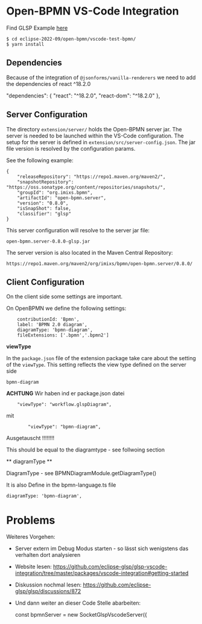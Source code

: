 # Open-BPMN VS-Code Integration

Find GLSP Example [here](https://github.com/eclipse-glsp/glsp-vscode-integration)

	$ cd eclipse-2022-09/open-bpmn/vscode-test-bpmn/
	$ yarn install


## Dependencies

Because of the integration of `@jsonforms/vanilla-renderers` we need to add the dependencies of react ^18.2.0

  "dependencies": {
    "react": "^18.2.0",
    "react-dom": "^18.2.0"
  },  	
  
  
  
## Server Configuration

The directory `extension/server/` holds the Open-BPMN server jar. The server is needed to be launched within the VS-Code configuration. The setup for the server is defined in `extension/src/server-config.json`. The jar file version is resolved by the configuration params. 

See the following example: 

	{
	    "releaseRepository": "https://repo1.maven.org/maven2/",
	    "snapshotRepository": "https://oss.sonatype.org/content/repositories/snapshots/",
	    "groupId": "org.imixs.bpmn",
	    "artifactId": "open-bpmn.server",
	    "version": "0.8.0",
	    "isSnapShot": false,
	    "classifier": "glsp"
	}
 
This server configuration will resolve to the server jar file:
 
	open-bpmn.server-0.8.0-glsp.jar

The server version is also located in the Maven Central Repository:

	https://repo1.maven.org/maven2/org/imixs/bpmn/open-bpmn.server/0.8.0/


## Client Configuration

On the client side some settings are important.

On OpenBPMN we define the following settings:

	    contributionId: 'Bpmn',
	    label: 'BPMN 2.0 diagram',
	    diagramType: 'bpmn-diagram',
	    fileExtensions: ['.bpmn','.bpmn2']

**viewType**

In the `package.json` file of the extension package take care about the setting of the `viewType`. This setting reflects the view type defined on the server side

	bpmn-diagram
	
**ACHTUNG** Wir haben ind er package.json datei

        "viewType": "workflow.glspDiagram",
        
mit 

	        "viewType": "bpmn-diagram",
	        
Ausgetauscht !!!!!!!!	

This should be equal to the diagramtype - see follwoing section

** diagramType **

DiagramType  - see BPMNDiagramModule.getDiagramType()
	
It is also Define in the bpmn-language.ts file 

	diagramType: 'bpmn-diagram',

	
	
	
	
# Problems

Weiteres Vorgehen:

 - Server extern im Debug Modus starten - so lässt sich wenigstens das verhalten dort analysieren
 
 - Website lesen: https://github.com/eclipse-glsp/glsp-vscode-integration/tree/master/packages/vscode-integration#getting-started
 
 - Diskussion nochmal lesen: https://github.com/eclipse-glsp/glsp/discussions/872
 
 - Und dann weiter an dieser Code Stelle abarbeiten:
 
      const bpmnServer = new SocketGlspVscodeServer({
	